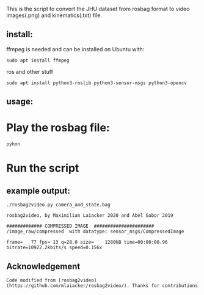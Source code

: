 
This is the script to convert the JHU dataset from rosbag format to video images(.png) and kinematics(.txt) file.


## install:

ffmpeg is needed and can be installed on Ubuntu with:

    sudo apt install ffmpeg

ros and other stuff

    sudo apt install python3-roslib python3-sensor-msgs python3-opencv



## usage:

# Play the rosbag file:
    pyhon

# Run the script

## example output:

    ./rosbag2video.py camera_and_state.bag

    rosbag2video, by Maximilian Laiacker 2020 and Abel Gabor 2019

    ############# COMPRESSED IMAGE  ######################
    /image_raw/compressed  with datatype: sensor_msgs/CompressedImage

    frame=   77 fps= 13 q=28.0 size=    1280kB time=00:00:00.96 bitrate=10922.2kbits/s speed=0.156x

## Acknowledgement

    Code modified from [rosbag2video](https://github.com/mlaiacker/rosbag2video/). Thanks for contributions


